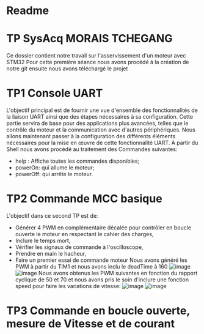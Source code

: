 # Readme
# TP SysAcq MORAIS TCHEGANG
Ce dossier contient notre travail sur l'asservissement d'un moteur avec STM32
Pour cette première séance nous avons procédé à la création de notre git ensuite nous avons téléchargé le projet

 #   TP1 Console UART
L'objectif principal est de fournir une vue d'ensemble des fonctionnalités de la liaison UART ainsi que des étapes nécessaires à sa configuration. Cette partie servira de base pour des applications plus avancées, telles que le contrôle du moteur et la communication avec d'autres périphériques. Nous allons maintenant passer à la configuration des différents éléments nécessaires pour la mise en œuvre de cette fonctionnalité UART.
A partir du Shell nous avons procédé au traitement des Commandes suivantes: 
  - help : Affiche toutes les commandes disponibles;
  - powerOn: qui allume le moteur;
  - powerOff: qui arrête le moteur.

 #   TP2 Commande MCC basique
L'objectif dans ce second TP est de:
  - Générer 4 PWM en complémentaire décalée pour contrôler en boucle ouverte le moteur en respectant le cahier des charges,
  - Inclure le temps mort,
  - Vérifier les signaux de commande à l'oscilloscope,
  - Prendre en main le hacheur,
  - Faire un premier essai de commande moteur
Nous avons généré les PWM à partir du TIM1 et nous avons inclu le deadTime à 160
![image](https://github.com/user-attachments/assets/dbc310a5-9e89-455d-9348-2ff85f9bf0ce)
![image](https://github.com/user-attachments/assets/32708df7-134d-43fe-9078-3b5f885a2dd2)
Nous avons obtenus les PWM suivantes en fonction du rapport cyclique de 50 et 70 et nous avons pris le soin d'inclure une fonction speed pour faire les variations de vitesse:
![image](https://github.com/user-attachments/assets/62f1f6c5-3448-4135-8614-a4d480e3b288)
![image](https://github.com/user-attachments/assets/c04a910b-f0d7-45d4-b593-6b0777caf9bf)




#   TP3 Commande en boucle ouverte, mesure de Vitesse et de courant





